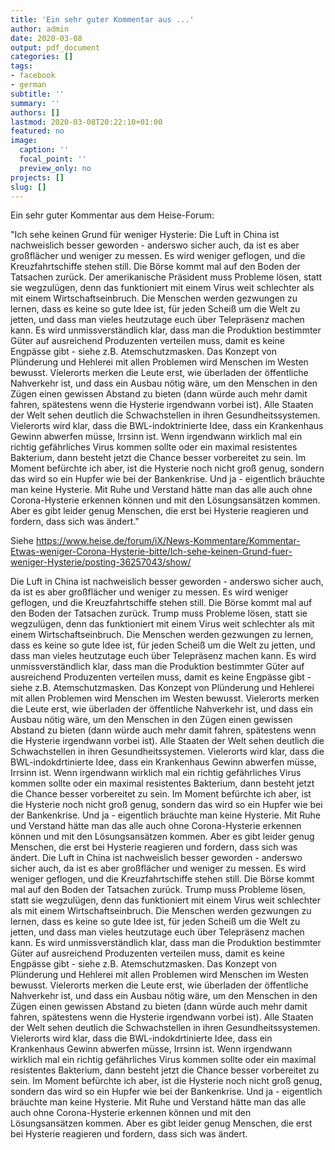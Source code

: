 ```yaml
---
title: 'Ein sehr guter Kommentar aus ...'
author: admin
date: 2020-03-08
output: pdf_document
categories: []
tags:
- facebook
- german
subtitle: ''
summary: ''
authors: []
lastmod: 2020-03-08T20:22:10+01:00
featured: no
image:
  caption: ''
  focal_point: ''
  preview_only: no
projects: []
slug: []
---
```

Ein sehr guter Kommentar aus dem Heise-Forum: 

"Ich sehe keinen Grund für weniger Hysterie:
Die Luft in China ist nachweislich besser geworden - anderswo sicher auch, da ist es aber großflächer und weniger zu messen. Es wird weniger geflogen, und die Kreuzfahrtschiffe stehen still. Die Börse kommt mal auf den Boden der Tatsachen zurück. Der amerikanische Präsident muss Probleme lösen, statt sie wegzulügen, denn das funktioniert mit einem Virus weit schlechter als mit einem Wirtschaftseinbruch. Die Menschen werden gezwungen zu lernen, dass es keine so gute Idee ist, für jeden Scheiß um die Welt zu jetten, und dass man vieles heutzutage euch über Telepräsenz machen kann. Es wird unmissverständlich klar, dass man die Produktion bestimmter Güter auf ausreichend Produzenten verteilen muss, damit es keine Engpässe gibt - siehe z.B. Atemschutzmasken. Das Konzept von Plünderung und Hehlerei mit allen Problemen wird Menschen im Westen bewusst. Vielerorts merken die Leute erst, wie überladen der öffentliche Nahverkehr ist, und dass ein Ausbau nötig wäre, um den Menschen in den Zügen einen gewissen Abstand zu bieten (dann würde auch mehr damit fahren, spätestens wenn die Hysterie irgendwann vorbei ist). Alle Staaten der Welt sehen deutlich die Schwachstellen in ihren Gesundheitssystemen. Vielerorts wird klar, dass die BWL-indoktrinierte Idee, dass ein Krankenhaus Gewinn abwerfen müsse, Irrsinn ist. Wenn irgendwann wirklich mal ein richtig gefährliches Virus kommen sollte oder ein maximal resistentes Bakterium, dann besteht jetzt die Chance besser vorbereitet zu sein. Im Moment befürchte ich aber, ist die Hysterie noch nicht groß genug, sondern das wird so ein Hupfer wie bei der Bankenkrise. Und ja - eigentlich bräuchte man keine Hysterie. Mit Ruhe und Verstand hätte man das alle auch ohne Corona-Hysterie erkennen können und mit den Lösungsansätzen kommen. Aber es gibt leider genug Menschen, die erst bei Hysterie reagieren und fordern, dass sich was ändert."

Siehe https://www.heise.de/forum/iX/News-Kommentare/Kommentar-Etwas-weniger-Corona-Hysterie-bitte/Ich-sehe-keinen-Grund-fuer-weniger-Hysterie/posting-36257043/show/

Die Luft in China ist nachweislich besser geworden - anderswo sicher auch, da ist es aber großflächer und weniger zu messen. Es wird weniger geflogen, und die Kreuzfahrtschiffe stehen still. Die Börse kommt mal auf den Boden der Tatsachen zurück. Trump muss Probleme lösen, statt sie wegzulügen, denn das funktioniert mit einem Virus weit schlechter als mit einem Wirtschaftseinbruch. Die Menschen werden gezwungen zu lernen, dass es keine so gute Idee ist, für jeden Scheiß um die Welt zu jetten, und dass man vieles heutzutage euch über Telepräsenz machen kann. Es wird unmissverständlich klar, dass man die Produktion bestimmter Güter auf ausreichend Produzenten verteilen muss, damit es keine Engpässe gibt - siehe z.B. Atemschutzmasken. Das Konzept von Plünderung und Hehlerei mit allen Problemen wird Menschen im Westen bewusst. Vielerorts merken die Leute erst, wie überladen der öffentliche Nahverkehr ist, und dass ein Ausbau nötig wäre, um den Menschen in den Zügen einen gewissen Abstand zu bieten (dann würde auch mehr damit fahren, spätestens wenn die Hysterie irgendwann vorbei ist). Alle Staaten der Welt sehen deutlich die Schwachstellen in ihren Gesundheitssystemen. Vielerorts wird klar, dass die BWL-indokdrtinierte Idee, dass ein Krankenhaus Gewinn abwerfen müsse, Irrsinn ist. Wenn irgendwann wirklich mal ein richtig gefährliches Virus kommen sollte oder ein maximal resistentes Bakterium, dann besteht jetzt die Chance besser vorbereitet zu sein. Im Moment befürchte ich aber, ist die Hysterie noch nicht groß genug, sondern das wird so ein Hupfer wie bei der Bankenkrise. Und ja - eigentlich bräuchte man keine Hysterie. Mit Ruhe und Verstand hätte man das alle auch ohne Corona-Hysterie erkennen können und mit den Lösungsansätzen kommen. Aber es gibt leider genug Menschen, die erst bei Hysterie reagieren und fordern, dass sich was ändert.
Die Luft in China ist nachweislich besser geworden - anderswo sicher auch, da ist es aber großflächer und weniger zu messen. Es wird weniger geflogen, und die Kreuzfahrtschiffe stehen still. Die Börse kommt mal auf den Boden der Tatsachen zurück. Trump muss Probleme lösen, statt sie wegzulügen, denn das funktioniert mit einem Virus weit schlechter als mit einem Wirtschaftseinbruch. Die Menschen werden gezwungen zu lernen, dass es keine so gute Idee ist, für jeden Scheiß um die Welt zu jetten, und dass man vieles heutzutage euch über Telepräsenz machen kann. Es wird unmissverständlich klar, dass man die Produktion bestimmter Güter auf ausreichend Produzenten verteilen muss, damit es keine Engpässe gibt - siehe z.B. Atemschutzmasken. Das Konzept von Plünderung und Hehlerei mit allen Problemen wird Menschen im Westen bewusst. Vielerorts merken die Leute erst, wie überladen der öffentliche Nahverkehr ist, und dass ein Ausbau nötig wäre, um den Menschen in den Zügen einen gewissen Abstand zu bieten (dann würde auch mehr damit fahren, spätestens wenn die Hysterie irgendwann vorbei ist). Alle Staaten der Welt sehen deutlich die Schwachstellen in ihren Gesundheitssystemen. Vielerorts wird klar, dass die BWL-indokdrtinierte Idee, dass ein Krankenhaus Gewinn abwerfen müsse, Irrsinn ist. Wenn irgendwann wirklich mal ein richtig gefährliches Virus kommen sollte oder ein maximal resistentes Bakterium, dann besteht jetzt die Chance besser vorbereitet zu sein. Im Moment befürchte ich aber, ist die Hysterie noch nicht groß genug, sondern das wird so ein Hupfer wie bei der Bankenkrise. Und ja - eigentlich bräuchte man keine Hysterie. Mit Ruhe und Verstand hätte man das alle auch ohne Corona-Hysterie erkennen können und mit den Lösungsansätzen kommen. Aber es gibt leider genug Menschen, die erst bei Hysterie reagieren und fordern, dass sich was ändert.

